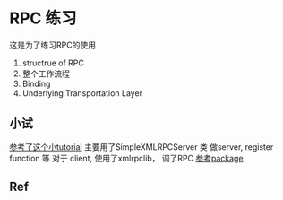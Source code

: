# RPC 练习
这是为了练习RPC的使用
1. structrue of RPC 
2. 整个工作流程
3. Binding
4. Underlying Transportation Layer 

## 小试
[参考了这个小tutorial](https://www.the5fire.com/python-project8-xml-rpc.html)
主要用了SimpleXMLRPCServer 类    做server, register function 等
对于 client, 使用了xmlrpclib， 调了RPC
[参考package](https://docs.python.org/2/library/simplexmlrpcserver.html)

## Ref 
